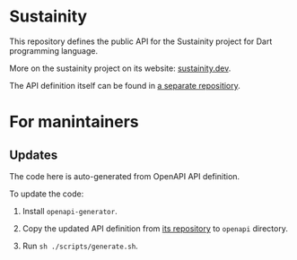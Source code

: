 # Sustainity

This repository defines the public API for the Sustainity project for Dart programming language.

More on the sustainity project on its website: [sustainity.dev](https://sustainity.dev/).

The API definition itself can be found in [a separate repositiory](https://github.com/sustainity-dev/sustainity-api).

# For manintainers

## Updates

The code here is auto-generated from OpenAPI API definition.

To update the code:

1. Install `openapi-generator`.

2. Copy the updated API definition from [its repository](https://github.com/sustainity-dev/sustainity-api) to `openapi` directory.

3. Run `sh ./scripts/generate.sh`.
